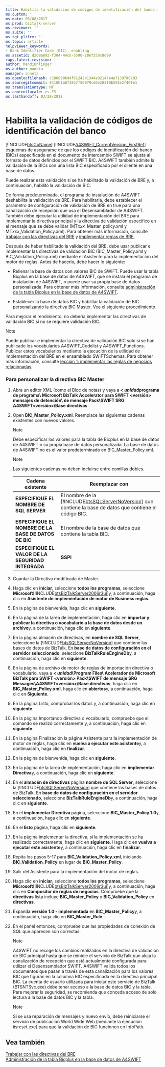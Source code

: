 ```yaml
---
title: Habilita la validación de códigos de identificación del banco | Documentos de Microsoft
ms.custom: ''
ms.date: 06/08/2017
ms.prod: biztalk-server
ms.reviewer: ''
ms.suite: ''
ms.tgt_pltfrm: ''
ms.topic: article
helpviewer_keywords:
- Bank Identifier Code (BIC), enabling
ms.assetid: d268a892-f304-44cb-b590-28ef359c8d99
caps.latest.revision: ''
author: MandiOhlinger
ms.author: mandia
manager: anneta
ms.openlocfilehash: c3868906d4f61242b1344a02147e4e71307d67d3
ms.sourcegitcommit: 8418b1a8f38b7f56979cd6e203f0b591e2f40fe1
ms.translationtype: MT
ms.contentlocale: es-ES
ms.lasthandoff: 03/28/2018
---
```

# <a name="enabling-validation-of-bank-identifier-codes"></a>Habilita la validación de códigos de identificación del banco
[!INCLUDE[btsCoName](../../includes/btsconame-md.md)] [!INCLUDE[A4SWIFT_CurrentVersion_FirstRef](../../includes/a4swift-currentversion-firstref-md.md)] esquemas de asegurarse de que los códigos de identificación del banco (BICs) especificado en el documento de intercambio SWIFT se ajusta al formato de datos definidos por el SWIFT BIC. A4SWIFT también admite la validación de la BICs con una lista BIC especificado por el cliente en una base de datos.  
  
 Puede realizar esta validación si se ha habilitado la validación de BRE y, a continuación, habilitó la validación de BIC.  
  
 De forma predeterminada, el programa de instalación de A4SWIFT deshabilita la validación de BRE. Para habilitarla, debe establecer el parámetro de configuración de validación de BRE en true para una canalización de recepción que usa el Desensamblador de A4SWIFT. También debe ejecutar la utilidad de implementación del BRE para implementar la directiva principal y la directiva de validación específico en el mensaje que se debe validar (MT*xxx*_Master_policy.xml y MT*xxx*_Validation_Policy.xml). Para obtener más información, consulte [trabajar con las directivas del BRE](../../adapters-and-accelerators/accelerator-swift/working-with-bre-policies.md) y [implementar reglas de BRE](../../adapters-and-accelerators/accelerator-swift/deploying-bre-rules.md).  
  
 Después de haber habilitado la validación del BRE, debe usar publicar e implementar las directivas de validación BIC (BIC_Master_Policy.xml y BIC_Validation_Policy.xml) mediante el Asistente para la implementación del motor de reglas. Antes de hacerlo, debe hacer lo siguiente:  
  
-   Rellenar la base de datos con valores BIC de SWIFT. Puede usar la tabla Bicplus en la base de datos de A4SWIFT, que se instala el programa de instalación de A4SWIFT, o puede usar su propia base de datos personalizada. Para obtener más información, consulte [administración de la tabla Bicplus en la base de datos de A4SWIFT](../../adapters-and-accelerators/accelerator-swift/managing-the-bicplus-table-in-the-a4swift-database.md).  
  
-   Establecer la base de datos BIC y habilitar la validación de BIC personalizando la directiva BIC Master. Vea el siguiente procedimiento.  
  
 Para mejorar el rendimiento, no debería implementar las directivas de validación BIC si no se requiere validación BIC.  
  
> [!NOTE]
>  Puede publicar e implementar la directiva de validación BIC solo si se han publicado los vocabularios A4SWIFT_Codelist y A4SWIFT_Functions. Publicar estos vocabularios mediante la ejecución de la utilidad de implementación del BRE en el ensamblado SWIFTSchemas. Para obtener más información, consulte [lección 1: implementar las reglas de negocios relacionadas](../../adapters-and-accelerators/accelerator-swift/lesson-1-deploying-the-related-business-rules.md).  
  
### <a name="to-customize-the-bic-master-policy"></a>Para personalizar la directiva BIC Master  
  
1.  Abra un editor XML (como el Bloc de notas) y vaya a  **< *unidad*programa de programa\ Microsoft BizTalk Accelerator para SWIFT \<versión\> mensajes de detención\ de mensaje Pack\SWIFT SRG A4SWIFT\<versión\>\Base directivas**.  
  
2.  Open **BIC_Master_Policy.xml**. Reemplace las siguientes cadenas existentes con nuevos valores.  
  
    > [!NOTE]
    >  Debe especificar los valores para la tabla de Bicplus en la base de datos de A4SWIFT o su propia base de datos personalizada. La base de datos de A4SWIFT no es el valor predeterminado en BIC_Master_Policy.xml.  
  
    > [!NOTE]
    >  Las siguientes cadenas no deben incluirse entre comillas dobles.  
  
    |Cadena existente|Reemplazar con|  
    |---------------------|------------------|  
    |**ESPECIFIQUE EL NOMBRE DE SQL SERVER**|El nombre de la [!INCLUDE[btsSQLServerNoVersion](../../includes/btssqlservernoversion-md.md)] que contiene la base de datos que contiene el código BIC.|  
    |**ESPECIFIQUE EL NOMBRE DE LA BASE DE DATOS DE BIC**|El nombre de la base de datos que contiene la tabla BIC.|  
    |**ESPECIFIQUE EL VALOR DE LA SEGURIDAD INTEGRADA**|**SSPI**|  
  
3.  Guardar la Directiva modificada de Master.  
  
4.  Haga clic en **iniciar**, seleccione **todos los programas**, seleccione **Microsoft**[!INCLUDE[btsBizTalkServer2006r3ui](../../includes/btsbiztalkserver2006r3ui-md.md)]y, a continuación, haga clic en **Asistente de implementación de motor de Business reglas**.  
  
5.  En la página de bienvenida, haga clic en **siguiente**.  
  
6.  En la página de la tarea de implementación, haga clic en **importar y publicar la directiva o vocabulario a la base de datos desde un archivo**y, a continuación, haga clic en **siguiente**.  
  
7.  En la página almacén de directivas, en **nombre de SQL Server**, seleccione la [!INCLUDE[btsSQLServerNoVersion](../../includes/btssqlservernoversion-md.md)] que contiene las bases de datos de BizTalk. En **base de datos de configuración en el servidor seleccionado**, seleccione **BizTalkRuleEngineDb**y, a continuación, haga clic en **siguiente**.  
  
8.  En la página de archivo de motor de reglas de importación directiva o vocabulario, vaya a  **< *unidad*\Program Files\ Acelerador de Microsoft BizTalk para SWIFT \<versión\> Pack\SWIFT de mensaje SRG Messages\A4SWIFT\<versión\>\Base directivas**, haga clic en **BIC_Master_Policy.xml**, haga clic en **abiertos**y, a continuación, haga clic en **Siguiente**.  
  
9. En la página Listo, comprobar los datos y, a continuación, haga clic en **siguiente**.  
  
10. En la página Importando directiva o vocabulario, compruebe que el comando se realizó correctamente y, a continuación, haga clic en **siguiente**.  
  
11. En la página Finalización la página Asistente para la implementación de motor de reglas, haga clic en **vuelva a ejecutar este asistente**y, a continuación, haga clic en **finalizar**.  
  
12. En la página de bienvenida, haga clic en **siguiente**.  
  
13. En la página de la tarea de implementación, haga clic en **implementar Directiva**y, a continuación, haga clic en **siguiente**.  
  
14. En el **almacén de directivas** página **nombre de SQL Server**, seleccione la [!INCLUDE[btsSQLServerNoVersion](../../includes/btssqlservernoversion-md.md)] que contiene las bases de datos de BizTalk. En **base de datos de configuración en el servidor seleccionado**, seleccione **BizTalkRuleEngineDb**y, a continuación, haga clic en **siguiente**.  
  
15. En el **implementar Directiva** página, seleccione **BIC_Master_Policy.1.0**y, a continuación, haga clic en **siguiente**.  
  
16. En el **listo** página, haga clic en **siguiente**.  
  
17. En la página implementar la directiva, si la implementación se ha realizado correctamente, haga clic en **siguiente**. Haga clic en **vuelva a ejecutar este asistente**y, a continuación, haga clic en **finalizar**.  
  
18. Repita los pasos 5-17 para **BIC_Validation_Policy.xml**, iniciando **BIC_Validation_Policy** en lugar de **BIC_Master_Policy**.  
  
19. Salir del Asistente para la implementación del motor de reglas.  
  
20. Haga clic en **iniciar**, seleccione **todos los programas**, seleccione **Microsoft**[!INCLUDE[btsBizTalkServer2006r3ui](../../includes/btsbiztalkserver2006r3ui-md.md)]y, a continuación, haga clic en **Compositor de reglas de negocios**. Compruebe que la **directivas** lista incluye **BIC_Master_Policy** y **BIC_Validation_Policy** en **directivas**.  
  
21. Expanda **versión 1.0 - implementada** en **BIC_Master_Policy**y, a continuación, haga clic en **BIC_Master_Rule**.  
  
22. En el panel entonces, compruebe que las propiedades de conexión de SQL que aparecen son correctas.  
  
    > [!NOTE]
    >  A4SWIFT no recoge los cambios realizados en la directiva de validación de BIC principal hasta que se reinicie el servicio de BizTalk que aloja la canalización de recepción que está actualmente configurada para utilizar el Desensamblador SWIFT. A4SWIFT valida todos los documentos que pasan a través de esta canalización para los valores BIC que figuran en la columna BIC especificada en la directiva principal BIC. La cuenta de usuario utilizada para iniciar este servicio de BizTalk (BTSNTSvc.exe) debe tener acceso a la base de datos BIC y la tabla. Para mejorar la seguridad, se recomienda que conceda acceso de solo lectura a la base de datos BIC y la tabla.  
  
    > [!NOTE]
    >  Si se usa reparación de mensajes y nuevo envío, debe reiniciarse el servicio de publicación World Wide Web (mediante la ejecución iisreset.exe) para que la validación de BIC funcionen en InfoPath.  
  
## <a name="see-also"></a>Vea también  
 [Trabajar con las directivas del BRE](../../adapters-and-accelerators/accelerator-swift/working-with-bre-policies.md)   
 [Administración de la tabla Bicplus en la base de datos de A4SWIFT](../../adapters-and-accelerators/accelerator-swift/managing-the-bicplus-table-in-the-a4swift-database.md)